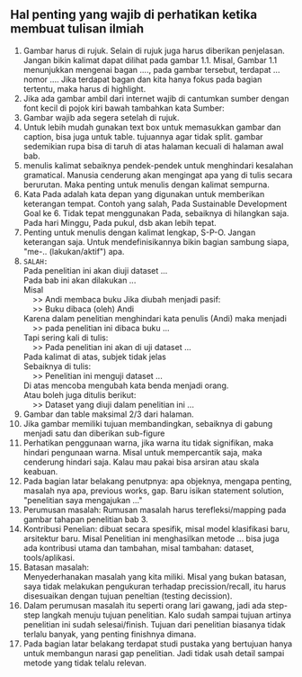 ## Hal penting yang wajib di perhatikan ketika membuat tulisan ilmiah
1. Gambar harus di rujuk. Selain di rujuk juga harus diberikan penjelasan. Jangan bikin kalimat dapat dilihat pada gambar 1.1. Misal, Gambar 1.1 menunjukkan mengenai bagan ...., pada gambar tersebut, terdapat  ... nomor .... Jika terdapat bagan dan kita hanya fokus pada bagian tertentu, maka harus di highlight.
2. Jika ada gambar ambil dari internet wajib di cantumkan sumber dengan font kecil di pojok kiri bawah tambahkan kata Sumber:
3. Gambar wajib ada segera setelah di rujuk.
4. Untuk lebih mudah gunakan text box untuk memasukkan gambar dan caption, bisa juga untuk table. tujuannya agar tidak split. gambar sedemikian rupa bisa di taruh di atas halaman kecuali di halaman awal bab. 
5. menulis kalimat sebaiknya pendek-pendek untuk menghindari kesalahan gramatical. Manusia cenderung akan mengingat apa yang di tulis secara berurutan. Maka penting untuk menulis dengan kalimat sempurna. 
6. Kata Pada adalah kata depan yang digunakan untuk memberikan keterangan tempat. Contoh yang salah, Pada Sustainable Development Goal ke 6. Tidak tepat menggunakan Pada, sebaiknya di hilangkan saja. Pada hari Minggu, Pada pukul, dsb akan lebih tepat. 
7. Penting untuk menulis dengan kalimat lengkap, S-P-O. Jangan keterangan saja. Untuk mendefinisikannya bikin bagian sambung siapa, "me-.. (lakukan/aktif") apa.
8. `SALAH:` <br>
Pada penelitian ini akan diuji dataset ... <br>
Pada bab ini akan dilakukan ... <br>
Misal <br>
&nbsp;&nbsp;&nbsp;&nbsp;>> Andi membaca buku
Jika diubah menjadi pasif: <br>
&nbsp;&nbsp;&nbsp;&nbsp;>> Buku dibaca (oleh) Andi <br>
Karena dalam penelitian menghindari kata penulis (Andi) maka menjadi <br>
&nbsp;&nbsp;&nbsp;&nbsp;>> pada penelitian ini dibaca buku ... <br>
Tapi sering kali di tulis: <br>
&nbsp;&nbsp;&nbsp;&nbsp;>> Pada penelitian ini akan di uji dataset ... <br>
Pada kalimat di atas, subjek tidak jelas <br>
Sebaiknya di tulis: <br>
&nbsp;&nbsp;&nbsp;&nbsp;>> Penelitian ini menguji dataset ... <br>
Di atas mencoba mengubah kata benda menjadi orang. <br>
Atau boleh juga ditulis berikut: <br>
&nbsp;&nbsp;&nbsp;&nbsp;>> Dataset yang diuji dalam penelitian ini ...
9. Gambar dan table maksimal 2/3 dari halaman. 
10. Jika gambar memiliki tujuan membandingkan, sebaiknya di gabung menjadi satu dan diberikan sub-figure
11. Perhatikan penggunaan warna, jika warna itu tidak signifikan, maka hindari pengunaan warna. Misal untuk mempercantik saja, maka cenderung hindari saja. Kalau mau pakai bisa arsiran atau skala keabuan. 
12. Pada bagian latar belakang penutpnya:
apa objeknya, mengapa penting, masalah nya apa, previous works, gap. Baru isikan statement solution, "penelitian saya mengajukan ..."
13. Perumusan masalah:
Rumusan masalah harus terefleksi/mapping pada gambar tahapan penelitian bab 3. 
14. Kontribusi Penelian:
dibuat secara spesifik, misal model klasifikasi baru, arsitektur baru. Misal Penelitian ini menghasilkan metode ...
bisa juga ada kontribusi utama dan tambahan, misal tambahan: dataset, tools/aplikasi. 
15. Batasan masalah:<br>
Menyederhanakan masalah yang kita miliki. Misal yang bukan batasan, saya tidak melakukan pengukuran terhadap precission/recall, itu harus disesuaikan dengan tujuan peneltian (testing decission). 
16. Dalam perumusan masalah itu seperti orang lari gawang, jadi ada step-step langkah menuju tujuan penelitian. Kalo sudah sampai tujuan artinya penelitian ini sudah selesai/finish. Tujuan dari penelitian biasanya tidak terlalu banyak, yang penting finishnya dimana. 
17. Pada bagian latar belakang terdapat studi pustaka yang bertujuan hanya untuk membangun narasi gap penelitian. Jadi tidak usah detail sampai metode yang tidak telalu relevan. 
